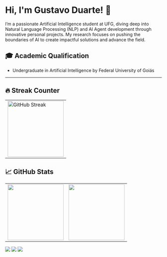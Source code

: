 <div>
  
# Hi, I'm Gustavo Duarte! 🚀

I’m a passionate Artificial Intelligence student at UFG, diving deep into Natural Language Processing (NLP) and AI Agent development through innovative personal projects. 
My research focuses on pushing the boundaries of AI to create impactful solutions and advance the field.
</div>

<div>  
  
## 🎓 Academic Qualification
- Undergraduate in Artificial Intelligence by Federal University of Goiás
</div>

---

## 🔥 Streak Counter

<div>
  <table>
    <tr><td valign="center" halign="center" width="100%">
      <img height="180em" src="https://streak-stats.demolab.com?user=gus-drt&theme=dark" alt="GitHub Streak" />
    </td></tr>
  </table>
</div>

## 📈 GitHub Stats

<div>
  <table>
    <tr>
      <td valign="center" width="50%">
        <img height="180em" src="https://github-readme-stats.vercel.app/api?username=gus-drt&show_icons=true&theme=dark&include_all_commits=true"/>
      </td>
      <td valign="center" width="50%">
        <img height="180em" src="https://github-readme-stats.vercel.app/api/top-langs/?username=gus-drt&layout=compact&langs_count=7&theme=dark"/>
      </td>
    </tr>
  </table>
</div>

<div> 
  <a href="https://instagram.com/gus.drt" target="_blank"><img src="https://img.shields.io/badge/-Instagram-%23E4405F?style=for-the-badge&logo=instagram&logoColor=white" target="_blank"></a>
  <a href = "mailto:gustavoduarte@discente.ufg.br"><img src="https://img.shields.io/badge/-Gmail-%23333?style=for-the-badge&logo=gmail&logoColor=white" target="_blank"></a>
  <a href="https://www.linkedin.com/in/gustavodrt" target="_blank"><img src="https://img.shields.io/badge/-LinkedIn-%230077B5?style=for-the-badge&logo=linkedin&logoColor=white" target="_blank"></a> 
</div>
